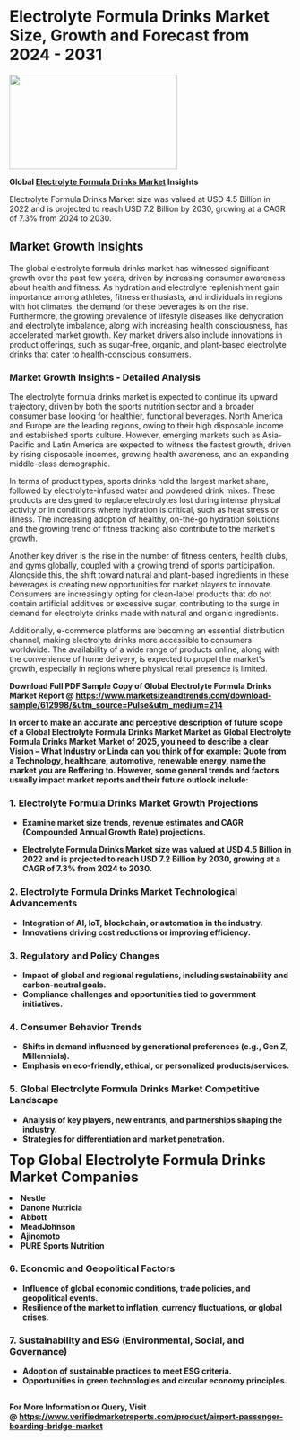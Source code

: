 <H1>Electrolyte Formula Drinks Market Size, Growth and Forecast from 2024 - 2031</H1><img class="aligncenter size-medium wp-image-584254" src="https://thirdeyenews.in/wp-content/uploads/2024/09/Global-Market-Research-300x168.jpeg" alt="" width="300" height="168" /><p><strong>Global&nbsp;<a href="https://www.marketsizeandtrends.com/download-sample/612998/&amp;utm_source=Pulse&amp;utm_medium=214">Electrolyte Formula Drinks Market</a> Insights</strong></p><p>Electrolyte Formula Drinks Market size was valued at USD 4.5 Billion in 2022 and is projected to reach USD 7.2 Billion by 2030, growing at a CAGR of 7.3% from 2024 to 2030.</p><p><h2>Market Growth Insights</h2> <p>The global electrolyte formula drinks market has witnessed significant growth over the past few years, driven by increasing consumer awareness about health and fitness. As hydration and electrolyte replenishment gain importance among athletes, fitness enthusiasts, and individuals in regions with hot climates, the demand for these beverages is on the rise. Furthermore, the growing prevalence of lifestyle diseases like dehydration and electrolyte imbalance, along with increasing health consciousness, has accelerated market growth. Key market drivers also include innovations in product offerings, such as sugar-free, organic, and plant-based electrolyte drinks that cater to health-conscious consumers.</p> <p><strong></strong></p> <h3>Market Growth Insights - Detailed Analysis</h3> <p>The electrolyte formula drinks market is expected to continue its upward trajectory, driven by both the sports nutrition sector and a broader consumer base looking for healthier, functional beverages. North America and Europe are the leading regions, owing to their high disposable income and established sports culture. However, emerging markets such as Asia-Pacific and Latin America are expected to witness the fastest growth, driven by rising disposable incomes, growing health awareness, and an expanding middle-class demographic.</p> <p>In terms of product types, sports drinks hold the largest market share, followed by electrolyte-infused water and powdered drink mixes. These products are designed to replace electrolytes lost during intense physical activity or in conditions where hydration is critical, such as heat stress or illness. The increasing adoption of healthy, on-the-go hydration solutions and the growing trend of fitness tracking also contribute to the market's growth.</p> <p>Another key driver is the rise in the number of fitness centers, health clubs, and gyms globally, coupled with a growing trend of sports participation. Alongside this, the shift toward natural and plant-based ingredients in these beverages is creating new opportunities for market players to innovate. Consumers are increasingly opting for clean-label products that do not contain artificial additives or excessive sugar, contributing to the surge in demand for electrolyte drinks made with natural and organic ingredients.</p> <p>Additionally, e-commerce platforms are becoming an essential distribution channel, making electrolyte drinks more accessible to consumers worldwide. The availability of a wide range of products online, along with the convenience of home delivery, is expected to propel the market's growth, especially in regions where physical retail presence is limited.</p> <p><strong></p><p><span class=""><strong>Download Full PDF Sample Copy of Global Electrolyte Formula Drinks Market Report</strong> @ <a href="https://www.marketsizeandtrends.com/download-sample/612998/&amp;utm_source=Pulse&amp;utm_medium=214" target="_blank">https://www.marketsizeandtrends.com/download-sample/612998/&amp;utm_source=Pulse&amp;utm_medium=214</a></span></p><p>In order to make an accurate and perceptive description of future scope of a Global&nbsp;Electrolyte Formula Drinks Market Market as Global&nbsp;Electrolyte Formula Drinks Market Market of 2025, you need to describe a clear Vision &ndash; What Industry or Linda can you think of for example: Quote from a Technology, healthcare, automotive, renewable energy, name the market you are Reffering to. However, some general trends and factors usually impact market reports and their future outlook include:</p><h3>1.&nbsp;<strong>Electrolyte Formula Drinks Market Growth Projections</strong></h3><ul><li>Examine market size trends, revenue estimates and CAGR (Compounded Annual Growth Rate) projections.</li><li><p>Electrolyte Formula Drinks Market size was valued at USD 4.5 Billion in 2022 and is projected to reach USD 7.2 Billion by 2030, growing at a CAGR of 7.3% from 2024 to 2030.</p></li></ul><h3>2.&nbsp;<strong>Electrolyte Formula Drinks Market Technological Advancements</strong></h3><ul><li>Integration of AI, IoT, blockchain, or automation in the industry.</li><li>Innovations driving cost reductions or improving efficiency.</li></ul><h3>3.&nbsp;<strong>Regulatory and Policy Changes</strong></h3><ul><li>Impact of global and regional regulations, including sustainability and carbon-neutral goals.</li><li>Compliance challenges and opportunities tied to government initiatives.</li></ul><h3>4.&nbsp;<strong>Consumer Behavior Trends</strong></h3><ul><li>Shifts in demand influenced by generational preferences (e.g., Gen Z, Millennials).</li><li>Emphasis on eco-friendly, ethical, or personalized products/services.</li></ul><h3>5.&nbsp;<strong>Global Electrolyte Formula Drinks Market Competitive Landscape</strong></h3><ul><li>Analysis of key players, new entrants, and partnerships shaping the industry.</li><li>Strategies for differentiation and market penetration.</li></ul><p data-pm-slice="1 1 []"><span style="color: inherit; font-family: inherit; font-size: 25px;">Top Global Electrolyte Formula Drinks Market Companies</span></p><div class="" data-test-id=""><p><li>Nestle</li><li> Danone Nutricia</li><li> Abbott</li><li> MeadJohnson</li><li> Ajinomoto</li><li> PURE Sports Nutrition</li></p></div><h3>6.&nbsp;<strong>Economic and Geopolitical Factors</strong></h3><ul><li>Influence of global economic conditions, trade policies, and geopolitical events.</li><li>Resilience of the market to inflation, currency fluctuations, or global crises.</li></ul><h3>7.&nbsp;<strong>Sustainability and ESG (Environmental, Social, and Governance)</strong></h3><ul><li>Adoption of sustainable practices to meet ESG criteria.</li><li>Opportunities in green technologies and circular economy principles.</li></ul><h2><strong style="font-size: 14px;">For More Information or Query, Visit @&nbsp;</strong><a style="background-color: #ffffff; font-size: 14px;" href="https://www.marketsizeandtrends.com/report/electrolyte-formula-drinks-market/" target="_blank">https://www.verifiedmarketreports.com/product/airport-passenger-boarding-bridge-market</a></h2>
